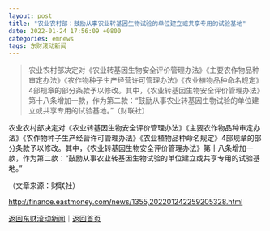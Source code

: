 ```yaml
---
layout: post
title: "农业农村部：鼓励从事农业转基因生物试验的单位建立或共享专用的试验基地"
date: 2022-01-24 17:56:09 +0800
categories: emnews
tags: 东财滚动新闻
---
```

> 农业农村部决定对《农业转基因生物安全评价管理办法》《主要农作物品种审定办法》《农作物种子生产经营许可管理办法》《农业植物品种命名规定》4部规章的部分条款予以修改。其中，《农业转基因生物安全评价管理办法》第十八条增加一款，作为第二款：“鼓励从事农业转基因生物试验的单位建立或共享专用的试验基地。”（财联社）

<p>农业农村部决定对《农业转基因生物安全评价管理办法》《主要农作物品种审定办法》《农作物种子生产经营许可管理办法》《农业植物品种命名规定》4部规章的部分条款予以修改。其中，《农业转基因生物安全评价管理办法》第十八条增加一款，作为第二款：“鼓励从事农业转基因生物试验的单位建立或共享专用的试验基地。”</p><p class="em_media">（文章来源：财联社）</p>

<http://finance.eastmoney.com/news/1355,202201242259205328.html>

[返回东财滚动新闻](//finews.withounder.com/emnews/)｜[返回首页](//finews.withounder.com/)